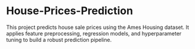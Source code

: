 # House-Prices-Prediction
This project predicts house sale prices using the Ames Housing dataset. It applies feature preprocessing, regression models, and hyperparameter tuning to build a robust prediction pipeline.
